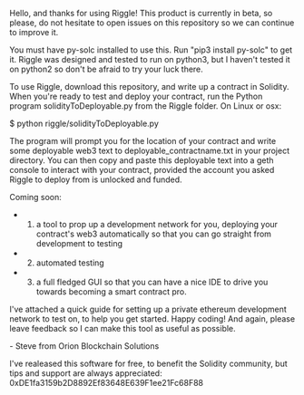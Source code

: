 Hello, and thanks for using Riggle! This product is currently in beta, so please, do not hesitate to open issues on this repository so we can continue to improve it.

You must have py-solc installed to use this. Run "pip3 install py-solc" to get it. Riggle was designed and tested to run on python3, but I haven't tested it on python2 so don't be afraid to try your luck there.

To use Riggle, download this repository, and write up a contract in Solidity. When you're ready to test and deploy your contract, run the Python program solidityToDeployable.py from the Riggle folder. On Linux or osx:

$ python riggle/solidityToDeployable.py

The program will prompt you for the location of your contract and write some deployable web3 text to deployable_contractname.txt in your project directory. You can then copy and paste this deployable text into a geth console to interact with your contract, provided the account you asked Riggle to deploy from is unlocked and funded.

Coming soon: 

- 1. a tool to prop up a development network for you, deploying your contract's web3 automatically so that you can go straight from development to testing 
- 2. automated testing 
- 3. a full fledged GUI so that you can have a nice IDE to drive you towards becoming a smart contract pro.

I've attached a quick guide for setting up a private ethereum development network to test on, to help you get started. Happy coding! And again, please leave feedback so I can make this tool as useful as possible.

\- Steve from Orion Blockchain Solutions

I've realeased this software for free, to benefit the Solidity community, but tips and support are always appreciated: 0xDE1fa3159b2D8892Ef83648E639F1ee21Fc68F88
